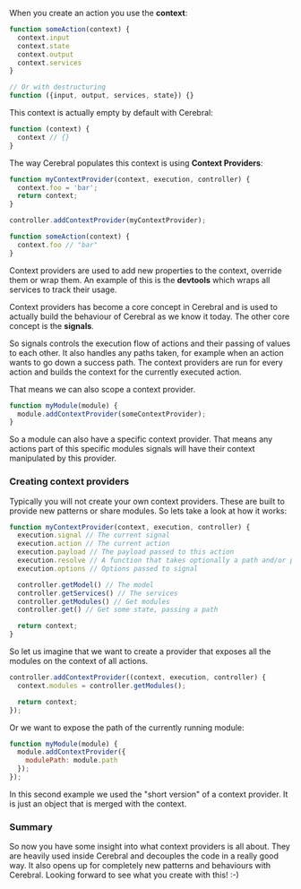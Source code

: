 When you create an action you use the **context**:

```javascript
function someAction(context) {
  context.input
  context.state
  context.output
  context.services
}

// Or with destructuring
function ({input, output, services, state}) {}
```

This context is actually empty by default with Cerebral:

```javascript
function (context) {
  context // {}
}
```

The way Cerebral populates this context is using **Context Providers**:

```javascript
function myContextProvider(context, execution, controller) {
  context.foo = 'bar';
  return context;
}

controller.addContextProvider(myContextProvider);

function someAction(context) {
  context.foo // "bar"
}
```

Context providers are used to add new properties to the context, override them or wrap them. An example of this is the **devtools** which wraps all services to track their usage.

Context providers has become a core concept in Cerebral and is used to actually build the behaviour of Cerebral as we know it today. The other core concept is the **signals**.

So signals controls the execution flow of actions and their passing of values to each other. It also handles any paths taken, for example when an action wants to go down a success path. The context providers are run for every action and builds the context for the currently executed action.

That means we can also scope a context provider.

```javascript
function myModule(module) {
  module.addContextProvider(someContextProvider);
}
```

So a module can also have a specific context provider. That means any actions part of this specific modules signals will have their context manipulated by this provider.

### Creating context providers
Typically you will not create your own context providers. These are built to provide new patterns or share modules. So lets take a look at how it works:

```javascript
function myContextProvider(context, execution, controller) {
  execution.signal // The current signal
  execution.action // The current action
  execution.payload // The payload passed to this action
  execution.resolve // A function that takes optionally a path and/or payload
  execution.options // Options passed to signal

  controller.getModel() // The model
  controller.getServices() // The services
  controller.getModules() // Get modules
  controller.get() // Get some state, passing a path

  return context;
}
```

So let us imagine that we want to create a provider that exposes all the modules on the context of all actions.

```javascript
controller.addContextProvider((context, execution, controller) {
  context.modules = controller.getModules();

  return context;
});
```
Or we want to expose the path of the currently running module:

```javascript
function myModule(module) {
  module.addContextProvider({
    modulePath: module.path
  });
});
```

In this second example we used the "short version" of a context provider. It is just an object that is merged with the context.

### Summary
So now you have some insight into what context providers is all about. They are heavily used inside Cerebral and decouples the code in a really good way. It also opens up for completely new patterns and behaviours with Cerebral. Looking forward to see what you create with this! :-)
